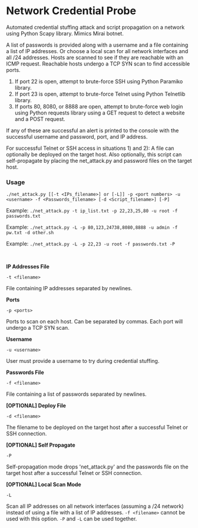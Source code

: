 # Network Credential Probe

Automated credential stuffing attack and script propagation on a network using Python Scapy library. Mimics Mirai botnet.
  
<p>A list of passwords is provided along with a username and a file containing a list of IP addresses. Or choose a local scan for all network interfaces and all /24 addresses. Hosts are scanned to see if they are reachable with an ICMP request. Reachable hosts undergo a TCP SYN scan to find accessible ports.</p>

1. If port 22 is open, attempt to brute-force SSH using Python Paramiko library. 
2. If port 23 is open, attempt to brute-force Telnet using Python Telnetlib library. 
3. If ports 80, 8080, or 8888 are open, attempt to brute-force web login using Python requests library using a GET request to detect a website and a POST request.

If any of these are successful an alert is printed to the console with the successful username and password, port, and IP address.

For successful Telnet or SSH access in situations 1) and 2): A file can optionally be deployed on the target host. Also optionally, this script can self-propagate by placing the net_attack.py and password files on the target host. 


### Usage

`./net_attack.py [[-t <IPs_filename>] or [-L]] -p <port numbers> -u <username> -f <Passwords_filename> [-d <Script_filename>] [-P]`

Example: `./net_attack.py -t ip_list.txt -p 22,23,25,80 -u root -f passwords.txt` 

Example: `./net_attack.py -L -p 80,123,24738,8080,8888 -u admin -f pw.txt -d other.sh`

Example: `./net_attack.py -L -p 22,23 -u root -f passwords.txt -P`

<br>

**IP Addresses File**

`-t <filename>`

File containing IP addresses separated by newlines.

**Ports**

`-p <ports>`

Ports to scan on each host. Can be separated by commas. Each port will undergo a TCP SYN scan.

**Username**

`-u <username>`

User must provide a username to try during credential stuffing.

**Passwords File**

`-f <filename>`

File containing a list of passwords separated by newlines.

**[OPTIONAL] Deploy File**

`-d <filename>`

The filename to be deployed on the target host after a successful Telnet or SSH connection. 

**[OPTIONAL] Self Propagate**

`-P`

Self-propagation mode drops 'net_attack.py' and the passwords file on the target host after a successful Telnet or SSH connection. 

**[OPTIONAL] Local Scan Mode**

`-L`

Scan all IP addresses on all network interfaces (assuming a /24 network) instead of using a file with a list of IP addresses. `-f <filename>` cannot be used with this option. `-P` and `-L` can be used together. 
